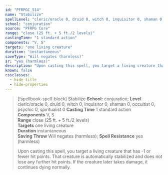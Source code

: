 ```yaml
---
id: "PFRPGC_514"
name: "Stabilize"
spellLevel: "cleric/oracle 0, druid 0, witch 0, inquisitor 0, shaman 0, occultist 0, psychic 0, spiritualist 0"
school: "conjuration"
source: "PFRPG Core"
range: "close (25 ft. + 5 ft./2 levels)"
castingTime: "1 standard action"
components: "V, S"
targets: "one living creature"
duration: "instantaneous"
saveType: "Will negates (harmless)"
sr: "yes (harmless)"
description: "Upon casting this spell, you target a living creature that has -1 or fewer hit points. That creature is automatically stabilized and does not lose any further hit points. If the creature later takes damage, it continues dying normally."
known: false
cssclasses:
  - hide-title
  - hide-properties
---
```


> [!spellbook-spell-block] Stabilize
> **School:** conjuration; **Level** cleric/oracle 0, druid 0, witch 0, inquisitor 0, shaman 0, occultist 0, psychic 0, spiritualist 0
> **Casting Time** 1 standard action  
> **Components** V, S  
> **Range** close (25 ft. + 5 ft./2 levels)  
> **Targets** one living creature  
> **Duration** instantaneous  
> **Saving Throw** Will negates (harmless); **Spell Resistance** yes (harmless)
> 
> Upon casting this spell, you target a living creature that has -1 or fewer hit points. That creature is automatically stabilized and does not lose any further hit points. If the creature later takes damage, it continues dying normally.